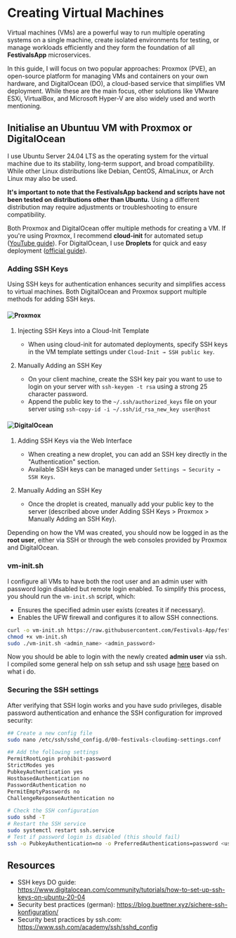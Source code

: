 # Creating Virtual Machines

Virtual machines (VMs) are a powerful way to run multiple operating systems on a single machine, create isolated environments
for testing, or manage workloads efficiently and they form the foundation of all **FestivalsApp** microservices.

In this guide, I will focus on two popular approaches: Proxmox (PVE), an open-source platform for managing VMs and containers
on your own hardware, and DigitalOcean (DO), a cloud-based service that simplifies VM deployment. While these are the main focus,
other solutions like VMware ESXi, VirtualBox, and Microsoft Hyper-V are also widely used and worth mentioning.

## Initialise an Ubuntuu VM with Proxmox or DigitalOcean

I use Ubuntu Server 24.04 LTS as the operating system for the virtual machine due to its stability, long-term support,
and broad compatibility. While other Linux distributions like Debian, CentOS, AlmaLinux, or Arch Linux may also be used.

**It's important to note that the FestivalsApp backend and scripts have not been tested on distributions other than Ubuntu.**
Using a different distribution may require adjustments or troubleshooting to ensure compatibility.

Both Proxmox and DigitalOcean offer multiple methods for creating a VM. If you're using Proxmox, I recommend **cloud-init** for automated setup ([YouTube guide](https://www.youtube.com/watch?v=ke6MYhI8qDE)).
For DigitalOcean, I use **Droplets** for quick and easy deployment ([official guide](https://docs.digitalocean.com/products/droplets/how-to/create/)).

### Adding SSH Keys

Using SSH keys for authentication enhances security and simplifies access to virtual machines. 
Both DigitalOcean and Proxmox support multiple methods for adding SSH keys.

#### ![Proxmox](https://img.shields.io/badge/proxmox-proxmox?style=for-the-badge&logo=proxmox&logoColor=%23E57000&labelColor=%232b2a33&color=%232b2a33)

1. Injecting SSH Keys into a Cloud-Init Template
   - When using cloud-init for automated deployments, specify SSH keys in the VM template settings under `Cloud-Init → SSH public key`.

2. Manually Adding an SSH Key
   - On your client machine, create the SSH key pair you want to use to login
     on your server with `ssh-keygen -t rsa` using a strong 25 character password.
   - Append the public key to the `~/.ssh/authorized_keys` file on your server
     using `ssh-copy-id -i ~/.ssh/id_rsa_new_key user@host`

#### ![DigitalOcean](https://img.shields.io/badge/DigitalOcean-%230167ff.svg?style=for-the-badge&logo=digitalOcean&logoColor=white)

1. Adding SSH Keys via the Web Interface
   - When creating a new droplet, you can add an SSH key directly in the "Authentication" section.
   - Available SSH keys can be managed under `Settings → Security → SSH Keys`.  

2. Manually Adding an SSH Key
   - Once the droplet is created, manually add your public key to the server (described above under Adding SSH Keys > Proxmox > Manually Adding an SSH Key).

Depending on how the VM was created, you should now be logged in as the **root user**,
either via SSH or through the web consoles provided by Proxmox and DigitalOcean.  

### vm-init.sh

I configure all VMs to have both the root user and an admin user with password login disabled but remote login enabled.
To simplify this process, you should run the `vm-init.sh` script, which:

- Ensures the specified admin user exists (creates it if necessary).
- Enables the UFW firewall and configures it to allow SSH connections.

```bash
curl -o vm-init.sh https://raw.githubusercontent.com/Festivals-App/festivals-documentation/main/deployment/vm-deployment/vm-init.sh
chmod +x vm-init.sh
sudo ./vm-init.sh <admin_name> <admin_password>
```

Now you should be able to login with the newly created **admin user** via ssh. I compiled some general help on ssh setup
and ssh usage [here](./ssh-setup.md) based on what i do.

### Securing the SSH settings

After verifying that SSH login works and you have sudo privileges, disable password authentication 
and enhance the SSH configuration for improved security:

```bash
## Create a new config file
sudo nano /etc/ssh/sshd_config.d/00-festivals-cloudimg-settings.conf

## Add the following settings
PermitRootLogin prohibit-password
StrictModes yes
PubkeyAuthentication yes
HostbasedAuthentication no
PasswordAuthentication no
PermitEmptyPasswords no
ChallengeResponseAuthentication no

# Check the SSH configuration
sudo sshd -T
# Restart the SSH service
sudo systemctl restart ssh.service
# Test if password login is disabled (this should fail)
ssh -o PubkeyAuthentication=no -o PreferredAuthentications=password <username>@<IP address or hostname>
```

## Resources

- SSH keys DO guide: <https://www.digitalocean.com/community/tutorials/how-to-set-up-ssh-keys-on-ubuntu-20-04>
- Security best practices (german): <https://blog.buettner.xyz/sichere-ssh-konfiguration/>
- Security best practices by ssh.com: <https://www.ssh.com/academy/ssh/sshd_config>
